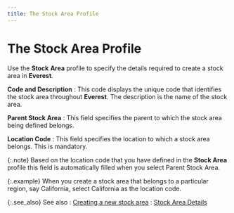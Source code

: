 ```yaml
---
title: The Stock Area Profile
---
```


# The Stock Area Profile


Use the **Stock** **Area**  profile to specify the details required to create a stock area in **Everest**.


**Code and Description**
: This code displays the unique code that identifies  the stock area throughout **Everest**.  The description is the name of the stock area.


**Parent Stock Area**
: This field specifies the parent to which the stock  area being defined belongs.


**Location Code**
: This field specifies the location to which a stock  area belongs. This is mandatory.


{:.note}
Based on the location code that you have defined  in the **Stock Area** profile this  field is automatically filled when you select Parent Stock Area.


{:.example}
When you create a stock area that belongs  to a particular region, say California, select California as the location  code.


{:.see_also}
See also
: [Creating  a new stock area]({{site.sc_baseurl}}/options/miscellaneous-set-up/stock-areas/stock-areas/creating_a_new_stock_area.html)
: [Stock Area Details]({{site.sc_baseurl}}/misc/stock_area_details.html)
